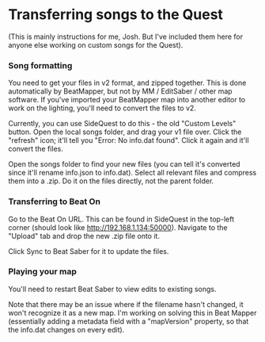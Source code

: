 # Transferring songs to the Quest

(This is mainly instructions for me, Josh. But I've included them here for anyone else working on custom songs for the Quest).

### Song formatting

You need to get your files in v2 format, and zipped together. This is done automatically by BeatMapper, but not by MM / EditSaber / other map software. If you've imported your BeatMapper map into another editor to work on the lighting, you'll need to convert the files to v2.

Currently, you can use SideQuest to do this - the old "Custom Levels" button. Open the local songs folder, and drag your v1 file over. Click the "refresh" icon; it'll tell you "Error: No info.dat found". Click it again and it'll convert the files.

Open the songs folder to find your new files (you can tell it's converted since it'll rename info.json to info.dat). Select all relevant files and compress them into a .zip. Do it on the files directly, not the parent folder.

### Transferring to Beat On

Go to the Beat On URL. This can be found in SideQuest in the top-left corner (should look like http://192.168.1.134:50000). Navigate to the "Upload" tab and drop the new .zip file onto it.

Click Sync to Beat Saber for it to update the files.

### Playing your map

You'll need to restart Beat Saber to view edits to existing songs.

Note that there may be an issue where if the filename hasn't changed, it won't recognize it as a new map. I'm working on solving this in Beat Mapper (essentially adding a metadata field with a "mapVersion" property, so that the info.dat changes on every edit).
